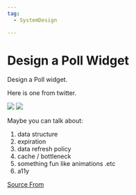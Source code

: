 ```yaml
---
tag:
  - SystemDesign

---
```

  
# Design a Poll Widget

Design a Poll widget.

Here is one from twitter.

![](https://ewr1.vultrobjects.com/bfe/img/BWW2NtAhSmzkzYmd9U7IqVlwkKpa8kOP_593x268_1599384086731.jpg) ![](https://ewr1.vultrobjects.com/bfe/img/kkBCmfHTXemh5oyou7gWHxtvsgmvPpdn_512x442_1599383861712.jpg)

Maybe you can talk about:

1.  data structure
2.  expiration
3.  data refresh policy
4.  cache / bottleneck
5.  something fun like animations .etc
6.  a11y


[Source From](https://bigfrontend.dev/design/Design-a-Poll-Widget)

  